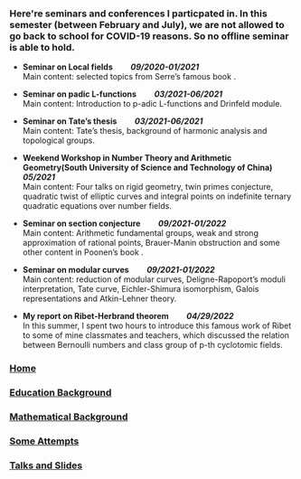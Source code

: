### Here're seminars and conferences I particpated in. In this semester (between February and July), we are not allowed to go back to school for COVID-19 reasons. So no offline seminar is able to hold.
  
  



- **Seminar on Local fields**                          &#160;&#160;&#160;&#160;&#160;&#160;  **_09/2020-01/2021_**  
Main content: selected topics from Serre’s famous book <corps locaux>.  

- **Seminar on padic L-functions**               &#160;&#160;&#160;&#160;&#160;&#160;          **_03/2021-06/2021_**  
Main content: Introduction to p-adic L-functions and Drinfeld module.  

- **Seminar on Tate’s thesis**                       &#160;&#160;&#160;&#160;&#160;&#160;         **_03/2021-06/2021_**  
Main content: Tate’s thesis, background of harmonic analysis and topological groups.  

- **Weekend Workshop in Number Theory and Arithmetic Geometry(South University of Science and Technology of China)**                  &#160;&#160;&#160;&#160;&#160;&#160;            **_05/2021_**  
Main content: Four talks on rigid geometry, twin primes conjecture, quadratic twist of elliptic curves and integral points on indefinite ternary quadratic equations over number fields.  

- **Seminar on section conjecture**                &#160;&#160;&#160;&#160;&#160;&#160;      **_09/2021-01/2022_**  
Main content: Arithmetic fundamental groups, weak and strong approximation of rational points, Brauer-Manin obstruction and some other content in Poonen’s book <Rational points on varieties>.  
 
- **Seminar on modular curves**              &#160;&#160;&#160;&#160;&#160;&#160;          **_09/2021-01/2022_**  
Main content: reduction of modular curves, Deligne-Rapoport’s moduli interpretation, Tate curve, Eichler-Shimura isomorphism, Galois representations and Atkin-Lehner theory.  

- **My report on Ribet-Herbrand theorem**            &#160;&#160;&#160;&#160;&#160;&#160;        **_04/29/2022_**      
In this summer, I spent two hours to introduce this famous work of Ribet to some of mine classmates and teachers, which discussed the relation between Bernoulli numbers and class group of p-th cyclotomic fields.







### [Home](https://ym-tang.github.io/Home/)
### [Education Background](https://ym-tang.github.io/Educational-Background/)
### [Mathematical Background](https://ym-tang.github.io/Mathematical-Background/)
### [Some Attempts](https://ym-tang.github.io/Some-Attempts/)


### [Talks and Slides](https://ym-tang.github.io/Talks-and-Slides/)

